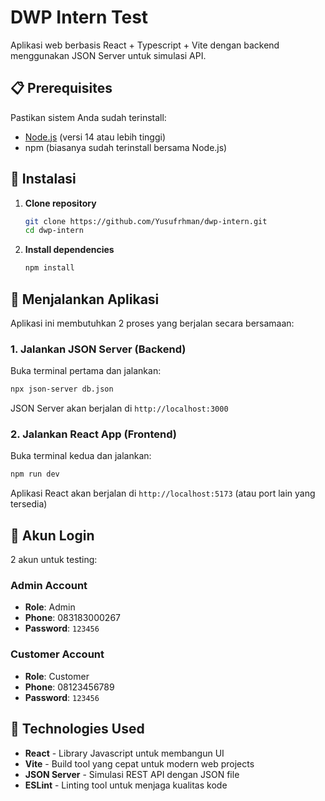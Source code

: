 # DWP Intern Test

Aplikasi web berbasis React + Typescript + Vite dengan backend menggunakan JSON Server untuk simulasi API.

## 📋 Prerequisites

Pastikan sistem Anda sudah terinstall:
- [Node.js](https://nodejs.org/) (versi 14 atau lebih tinggi)
- npm (biasanya sudah terinstall bersama Node.js)

## 🚀 Instalasi

1. **Clone repository**
   ```bash
   git clone https://github.com/Yusufrhman/dwp-intern.git
   cd dwp-intern
   ```

2. **Install dependencies**
   ```bash
   npm install
   ```

## 🎯 Menjalankan Aplikasi

Aplikasi ini membutuhkan 2 proses yang berjalan secara bersamaan:

### 1. Jalankan JSON Server (Backend)

Buka terminal pertama dan jalankan:

```bash
npx json-server db.json
```

JSON Server akan berjalan di `http://localhost:3000`

### 2. Jalankan React App (Frontend)

Buka terminal kedua dan jalankan:

```bash
npm run dev
```

Aplikasi React akan berjalan di `http://localhost:5173` (atau port lain yang tersedia)

## 👤 Akun Login

2 akun untuk testing:
### Admin Account
- **Role**: Admin
- **Phone**: 083183000267
- **Password**: `123456`

### Customer Account
- **Role**: Customer
- **Phone**: 08123456789
- **Password**: `123456`

## 🔧 Technologies Used

- **React** - Library Javascript untuk membangun UI
- **Vite** - Build tool yang cepat untuk modern web projects
- **JSON Server** - Simulasi REST API dengan JSON file
- **ESLint** - Linting tool untuk menjaga kualitas kode
